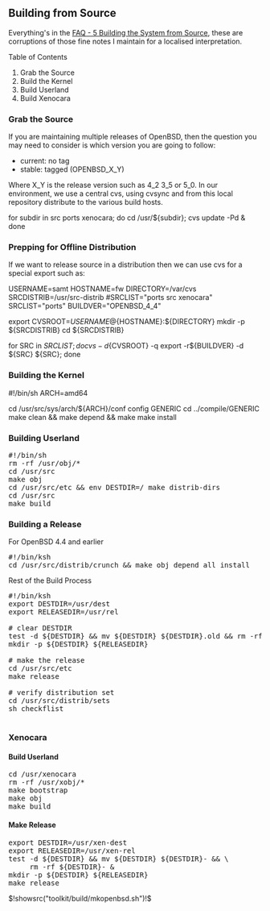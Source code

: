 ## Building from Source

Everything's in the <a href="http://www.openbsd.org/faq/faq5.html">
FAQ - 5 Building the System from Source</a>, these are corruptions
of those fine notes I maintain for a localised interpretation.

<div class="toc">

Table of Contents

<ol>
    <li> Grab the Source</li>
    <li> Build the Kernel</li>
    <li> Build Userland</li>
    <li> Build Xenocara</li>
</ol>

</div>      
    
### Grab the Source

If you are maintaining multiple releases of OpenBSD, then the 
question you may need to consider is which version you are going
to follow:

- current: no tag
- stable: tagged (OPENBSD_X_Y)

Where X_Y is the release version such as 4_2 3_5 or 5_0.
In our environment, we use a central cvs, using cvsync and from
this local repository distribute to the various build hosts.

<!--(block|syntax("bash"))-->
for subdir in src ports xenocara; do
    cd /usr/${subdir};
    cvs update -Pd &
done
<!--(end)-->

### Prepping for Offline Distribution

If we want to release source in a distribution then we can use cvs
for a special export such as:

<!--(block|syntax("bash"))-->
USERNAME=samt
HOSTNAME=fw
DIRECTORY=/var/cvs
SRCDISTRIB=/usr/src-distrib
#SRCLIST="ports src xenocara"
SRCLIST="ports"
BUILDVER="OPENBSD_4_4"

export CVSROOT=${USERNAME}@${HOSTNAME}:${DIRECTORY}
mkdir -p ${SRCDISTRIB}
cd ${SRCDISTRIB}

for SRC in ${SRCLIST}; do
        cvs -d${CVSROOT} -q export -r${BUILDVER} -d ${SRC} ${SRC};
done

<!--(end)-->

### Building the Kernel

<!--(block|syntax("bash"))-->
#!/bin/sh
ARCH=amd64

cd /usr/src/sys/arch/${ARCH}/conf
config GENERIC
cd ../compile/GENERIC
make clean &amp;&amp; make depend &amp;&amp; make
make install
<!--(end)-->

### Building Userland

<pre class="command-line">
#!/bin/sh
rm -rf /usr/obj/*
cd /usr/src
make obj
cd /usr/src/etc &amp;&amp; env DESTDIR=/ make distrib-dirs
cd /usr/src
make build
</pre>


### Building a Release

For OpenBSD 4.4 and earlier
<pre class="command-line">
#!/bin/ksh
cd /usr/src/distrib/crunch &amp;&amp; make obj depend all install
</pre>

Rest of the Build Process
<pre class="command-line">
#!/bin/ksh
export DESTDIR=/usr/dest
export RELEASEDIR=/usr/rel

# clear DESTDIR
test -d ${DESTDIR} &amp;&amp; mv ${DESTDIR} ${DESTDIR}.old &amp;&amp; rm -rf ${DESTDIR}.old &
mkdir -p ${DESTDIR} ${RELEASEDIR}

# make the release
cd /usr/src/etc
make release

# verify distribution set
cd /usr/src/distrib/sets
sh checkflist

</pre>

### Xenocara

#### Build Userland

<pre class="command-line">
cd /usr/xenocara
rm -rf /usr/xobj/*
make bootstrap
make obj
make build
</pre>

#### Make Release

<pre class="command-line">
export DESTDIR=/usr/xen-dest
export RELEASEDIR=/usr/xen-rel
test -d ${DESTDIR} &amp;&amp; mv ${DESTDIR} ${DESTDIR}- &amp;&amp; \
     rm -rf ${DESTDIR}- &amp;
mkdir -p ${DESTDIR} ${RELEASEDIR}
make release
</pre>

<!--( block | syntax("bash") )-->
$!showsrc("toolkit/build/mkopenbsd.sh")!$
<!--(end)-->